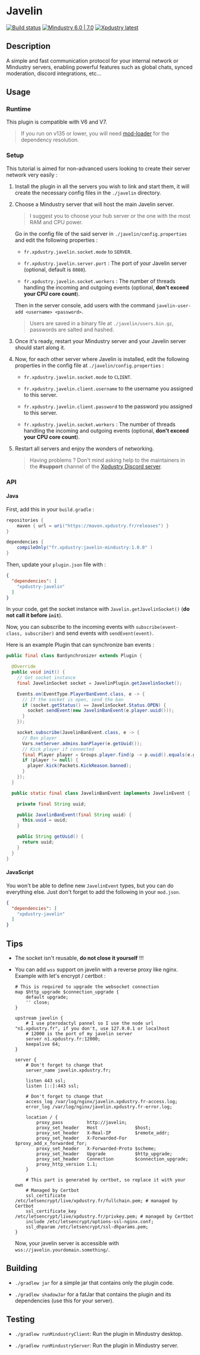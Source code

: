 # Javelin

[![Build status](https://github.com/Xpdustry/Javelin/actions/workflows/build.yml/badge.svg?branch=master&event=push)](https://github.com/Xpdustry/Javelin/actions/workflows/build.yml)
[![Mindustry 6.0 | 7.0 ](https://img.shields.io/badge/Mindustry-6.0%20%7C%207.0-ffd37f)](https://github.com/Anuken/Mindustry/releases)
[![Xpdustry latest](https://maven.xpdustry.fr/api/badge/latest/releases/fr/xpdustry/javelin?color=00FFFF&name=Javelin&prefix=v)](https://github.com/Xpdustry/Javelin/releases)

## Description

A simple and fast communication protocol for your internal network or Mindustry servers,
enabling powerful features such as global chats, synced moderation, discord integrations, etc...

## Usage

### Runtime

This plugin is compatible with V6 and V7.

> If you run on v135 or lower, you will need [mod-loader](https://github.com/Xpdustry/ModLoaderPlugin)
for the dependency resolution.

### Setup

This tutorial is aimed for non-advanced users looking to create their server network very easily :

1. Install the plugin in all the servers you wish to link and start them, it will create the
   necessary config files in the `./javelin` directory.

2. Choose a Mindustry server that will host the main Javelin server.

   > I suggest you to choose your hub server or the one with the most RAM and CPU power.

   Go in the config file of the said server in `./javelin/config.properties` and edit
   the following properties :

   - `fr.xpdustry.javelin.socket.mode` to `SERVER`.

   - `fr.xpdustry.javelin.server.port` : The port of your Javelin server (optional, default is `8080`).

   - `fr.xpdustry.javelin.socket.workers` : The number of threads handling the incoming and outgoing events (optional, **don't exceed your CPU core count**).
   
   Then in the server console, add users with the command `javelin-user-add <username> <password>`.

   > Users are saved in a binary file at `./javelin/users.bin.gz`, passwords are salted and hashed.

3. Once it's ready, restart your Mindustry server and your Javelin server should start along it.

4. Now, for each other server where Javelin is installed, edit the following properties in 
   the config file at `./javelin/config.properties` :

   - `fr.xpdustry.javelin.socket.mode` to `CLIENT`.

   - `fr.xpdustry.javelin.client.username` to the username you assigned to this server.

   - `fr.xpdustry.javelin.client.password` to the password you assigned to this server.

   - `fr.xpdustry.javelin.socket.workers` : The number of threads handling the incoming and outgoing events (optional, **don't exceed your CPU core count**).
 
5. Restart all servers and enjoy the wonders of networking.

   > Having problems ? Don't mind asking help to the maintainers in the **#support** channel of
   the [Xpdustry Discord server](https://discord.xpdustry.fr).

### API

#### Java

First, add this in your `build.gradle` :

```gradle
repositories {
    maven { url = uri("https://maven.xpdustry.fr/releases") }
}

dependencies {
    compileOnly("fr.xpdustry:javelin-mindustry:1.0.0" )
}
```

Then, update your `plugin.json` file with :

```json
{
  "dependencies": [
    "xpdustry-javelin"
  ]
}
```

In your code, get the socket instance with `Javelin.getJavelinSocket()` (**do not call it before `init`**).

Now, you can subscribe to the incoming events with `subscribe(event-class, subscriber)` and send events with `sendEvent(event)`.

Here is an example Plugin that can synchronize ban events :

```java
public final class BanSynchronizer extends Plugin {

  @Override
  public void init() {
    // Get socket instance
    final JavelinSocket socket = JavelinPlugin.getJavelinSocket();

    Events.on(EventType.PlayerBanEvent.class, e -> {
      // If the socket is open, send the ban
      if (socket.getStatus() == JavelinSocket.Status.OPEN) {
        socket.sendEvent(new JavelinBanEvent(e.player.uuid()));
      }
    });

    socket.subscribe(JavelinBanEvent.class, e -> {
      // Ban player
      Vars.netServer.admins.banPlayer(e.getUuid());
      // Kick player if connected
      final Player player = Groups.player.find(p -> p.uuid().equals(e.getUuid()));
      if (player != null) {
        player.kick(Packets.KickReason.banned);
      }
    });
  }

  public static final class JavelinBanEvent implements JavelinEvent {

    private final String uuid;

    public JavelinBanEvent(final String uuid) {
      this.uuid = uuid;
    }

    public String getUuid() {
      return uuid;
    }
  }
}
```

#### JavaScript

You won't be able to define new `JavelinEvent` types, but you can do everything else.
Just don't forget to add the following in your `mod.json`.

```json
{
  "dependencies": [
    "xpdustry-javelin"
  ]
}
```

## Tips

- The socket isn't reusable, **do not close it yourself** !!!

- You can add `wss` support on javelin with a reverse proxy like nginx.
  Example with let's encrypt / certbot :

  ```nginx
  # This is required to upgrade the websocket connection
  map $http_upgrade $connection_upgrade {
      default upgrade;
      '' close;
  }

  upstream javelin {
      # I use pterodactyl pannel so I use the node url "n1.xpdustry.fr", if you don't, use 127.0.0.1 or localhost
      # 12000 is the port of my javelin server
      server n1.xpdustry.fr:12000;
      keepalive 64;
  }

  server {
      # Don't forget to change that
      server_name javelin.xpdustry.fr;

      listen 443 ssl;
      listen [::]:443 ssl;

      # Don't forget to change that
      access_log /var/log/nginx/javelin.xpdustry.fr-access.log;
      error_log /var/log/nginx/javelin.xpdustry.fr-error.log;

      location / {
          proxy_pass         http://javelin;
          proxy_set_header   Host              $host;
          proxy_set_header   X-Real-IP         $remote_addr;
          proxy_set_header   X-Forwarded-For   $proxy_add_x_forwarded_for;
          proxy_set_header   X-Forwarded-Proto $scheme;
          proxy_set_header   Upgrade           $http_upgrade;
          proxy_set_header   Connection        $connection_upgrade;
          proxy_http_version 1.1;
      }

      # This part is generated by certbot, so replace it with your own
      # Managed by Certbot
      ssl_certificate /etc/letsencrypt/live/xpdustry.fr/fullchain.pem; # managed by Certbot
      ssl_certificate_key /etc/letsencrypt/live/xpdustry.fr/privkey.pem; # managed by Certbot
      include /etc/letsencrypt/options-ssl-nginx.conf;
      ssl_dhparam /etc/letsencrypt/ssl-dhparams.pem;
  }
  ```

  Now, your javelin server is accessible with `wss://javelin.yourdomain.something/`.

## Building

- `./gradlew jar` for a simple jar that contains only the plugin code.

- `./gradlew shadowJar` for a fatJar that contains the plugin and its dependencies (use this for
  your server).

## Testing

- `./gradlew runMindustryClient`: Run the plugin in Mindustry desktop.

- `./gradlew runMindustryServer`: Run the plugin in Mindustry server.

